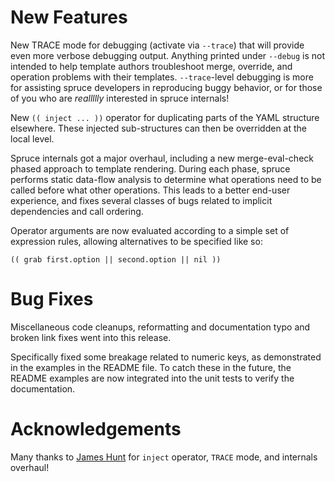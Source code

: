 # New Features

New TRACE mode for debugging (activate via `--trace`) that will
provide even more verbose debugging output.  Anything printed
under `--debug` is not intended to help template authors
troubleshoot merge, override, and operation problems with their
templates.  `--trace`-level debugging is more for assisting spruce
developers in reproducing buggy behavior, or for those of you who
are *reallllly* interested in spruce internals!

New `(( inject ... ))` operator for duplicating parts of the YAML
structure elsewhere.  These injected sub-structures can then be
overridden at the local level.

Spruce internals got a major overhaul, including a new
merge-eval-check phased approach to template rendering.  During
each phase, spruce performs static data-flow analysis to determine
what operations need to be called before what other operations.
This leads to a better end-user experience, and fixes several
classes of bugs related to implicit dependencies and call
ordering.

Operator arguments are now evaluated according to a simple set of
expression rules, allowing alternatives to be specified like so:

```
(( grab first.option || second.option || nil ))
```


# Bug Fixes

Miscellaneous code cleanups, reformatting and documentation typo and broken
link fixes went into this release.

Specifically fixed some breakage related to numeric keys, as demonstrated in
the examples in the README file.  To catch these in the future, the README
examples are now integrated into the unit tests to verify the documentation.


# Acknowledgements

Many thanks to [James Hunt](https://github.com/filefrog) for `inject` operator, `TRACE` mode,
and internals overhaul!
